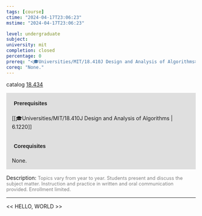 ```yaml
---
tags: [course]
ctime: "2024-04-17T23:06:23"
mstime: "2024-04-17T23:06:23"

level: undergraduate
subject: 
university: mit
completion: closed
percentage: 0
prereq: "<🎓Universities/MIT/18.410J Design and Analysis of Algorithms>"
coreq: "None."
---
```


catalog [18.434](http://student.mit.edu/catalog/m18a.html#18.434)

<span style="display: block; padding: 15px; background-color: rgb(100, 100, 100, 0.2);"><font id="m_prereq1750_0" style="display: block; font-family: Arial, sans-serif; font-weight: bold; padding: 5px">Prerequisites</font><br><span id="prereq1750_0">[[🎓Universities/MIT/18.410J Design and Analysis of Algorithms | 6.1220]]</span></span>
<span style="display: block; padding: 15px; background-color: rgb(100, 100, 100, 0.2);"><font id="m_coreq1750_0" style="display: block; font-family: Arial, sans-serif; font-weight: bold; padding: 5px">Corequisites</font><br><span id="coreq1750_0">None.</span></span>

<font style="">Description:</font>
<font style="color: grey; font-size: 0.8rem;">Topics vary from year to year. Students present and discuss the subject matter. Instruction and practice in written and oral communication provided. Enrollment limited.</font>



---

<< HELLO, WORLD >>
